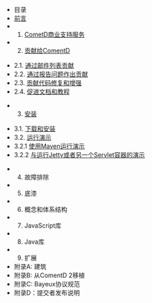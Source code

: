 * 目录
* [前言](preface.md)
* 1. [CometD商业支持服务](1/1.0.md)
* 2. [贡献给ComentD](2/2.0.md)
 - 2.1. [通过邮件列表贡献](2/2.1.md)
 - 2.2. [通过报告问题作出贡献](2/2.2.md)
 - 2.3. [贡献代码修复和增强](2/2.3.md)
 - 2.4. [促进文档和教程](2/2.4.md)
* 3. [安装](3/3.0.md)
 - 3.1. [下载和安装](3/3.1.md)
 - 3.2. [运行演示](3/3.2.md)
 - 3.2.1 [使用Maven运行演示](3/3.2.1.md)
 - 3.2.2 [与运行Jetty或者另一个Servlet容器的演示](3/3.2.2)
* 4. 故障排除
* 5. 底漆
* 6. 概念和体系结构
* 7. JavaScript库
* 8. Java库
* 9. 扩展
* 附录A: 建筑
* 附录B: 从ComentD 2移植
* 附录C: Bayeux协议规范
* 附录D：提交者发布说明
